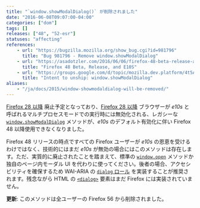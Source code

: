 ```yaml
---
title: "`window.showModalDialog()` が削除されました"
date: "2016-06-08T09:07:00-04:00"
categories: ["dom"]
tags: []
releases: ["48", "52-esr"]
statuses: "affecting"
references:
    - url: "https://bugzilla.mozilla.org/show_bug.cgi?id=981796"
      title: "Bug 981796 - Remove window.showModalDialog"
    - url: "https://asadotzler.com/2016/06/06/firefox-48-beta-release-and-e10s/"
      title: "Firefox 48 Beta, Release, and E10S"
    - url: "https://groups.google.com/d/topic/mozilla.dev.platform/4t5AAxxrCoA/discussion"
      title: "Intent to unship: window.showModalDialog"
aliases:
    - "/ja/docs/2015/window-showmodaldialog-will-be-removed/"
---
```

[Firefox 28 以降](https://www.fxsitecompat.dev/ja/docs/2013/showmodaldialog-has-been-deprecated/) 廃止予定となっており、[Firefox 28 以降](https://www.fxsitecompat.dev/ja/docs/2013/showmodaldialog-has-been-deprecated/) ブラウザーが *e10s* と呼ばれるマルチプロセスモードでの実行時には無効化される、レガシーな [`window.showModalDialog`](https://developer.mozilla.org/docs/Web/API/Window/showModalDialog) メソッドが、*e10s* のデフォルト有効化に伴い Firefox 48 以降使用できなくなりました。

Firefox 48 リリースの時点ですべての Firefox ユーザーが *e10s* の恩恵を受けるわけではなく、技術的にはまだ *e10s* が無効の場合にはこのメソッドは存在します。ただ、実質的に廃止されたことを踏まえて、標準の [`window.open`](https://developer.mozilla.org/docs/Web/API/Window/open) メソッドか独自のページ内モーダル UI を代わりに使ってください。後者の場合、アクセシビリティを確保するため WAI-ARIA の [`dialog` ロール](https://developer.mozilla.org/docs/Web/Accessibility/ARIA/ARIA_Techniques/Using_the_dialog_role) を実装することが推奨されます。残念ながら HTML の [`<dialog>`](https://developer.mozilla.org/docs/Web/HTML/Element/dialog) 要素はまだ Firefox には実装されていません。

**更新**: このメソッドは全ユーザーの Firefox 56 から削除されました。
